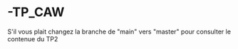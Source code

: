 # -TP_CAW
S'il vous plait changez la branche de "main" vers "master" pour consulter le contenue du TP2
